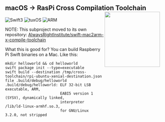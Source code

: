 <h2>macOS -> RasPi Cross Compilation Toolchain
  <img src="http://zeezide.com/img/rpi-swift.svg?2"
       align="right" width="180" height="180" />
</h2>

![Swift3](https://img.shields.io/badge/swift-3-blue.svg)
![tuxOS](https://img.shields.io/badge/os-Xenial-green.svg?style=flat)
![ARM](https://img.shields.io/badge/cpu-ARM-red.svg?style=flat)

NOTE: This subproject moved to its own repository:
[AlwaysRightInstitute/swift-mac2arm-x-compile-toolchain](https://github.com/AlwaysRightInstitute/swift-mac2arm-x-compile-toolchain)

What this is good for?
You can build Raspberry Pi Swift binaries on a Mac. Like this:
```
mkdir helloworld && cd helloworld
swift package init --type=executable
swift build --destination /tmp/cross-toolchain/rpi-ubuntu-xenial-destination.json
file .build/debug/helloworld
.build/debug/helloworld: ELF 32-bit LSB executable, ARM, 
                         EABI5 version 1 (SYSV), dynamically linked, 
                         interpreter /lib/ld-linux-armhf.so.3, 
                         for GNU/Linux 3.2.0, not stripped
```
